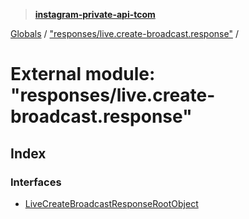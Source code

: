 > **[instagram-private-api-tcom](../README.md)**

[Globals](../README.md) / ["responses/live.create-broadcast.response"](_responses_live_create_broadcast_response_.md) /

# External module: "responses/live.create-broadcast.response"

## Index

### Interfaces

* [LiveCreateBroadcastResponseRootObject](../interfaces/_responses_live_create_broadcast_response_.livecreatebroadcastresponserootobject.md)